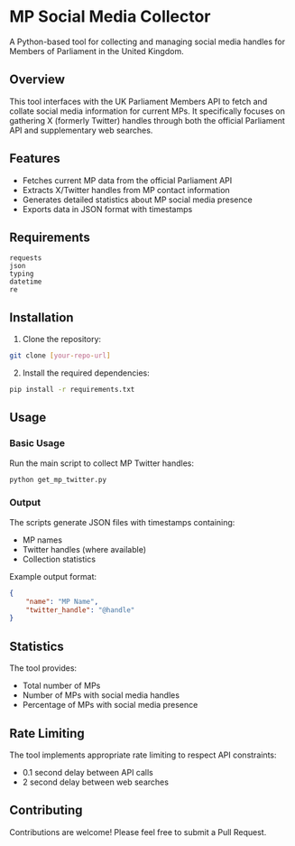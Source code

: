 # MP Social Media Collector

A Python-based tool for collecting and managing social media handles for Members of Parliament in the United Kingdom.

## Overview

This tool interfaces with the UK Parliament Members API to fetch and collate social media information for current MPs. It specifically focuses on gathering X (formerly Twitter) handles through both the official Parliament API and supplementary web searches.

## Features

- Fetches current MP data from the official Parliament API
- Extracts X/Twitter handles from MP contact information
- Generates detailed statistics about MP social media presence
- Exports data in JSON format with timestamps

## Requirements

```
requests
json
typing
datetime
re
```

## Installation

1. Clone the repository:
```bash
git clone [your-repo-url]
```

2. Install the required dependencies:
```bash
pip install -r requirements.txt
```

## Usage

### Basic Usage

Run the main script to collect MP Twitter handles:
```bash
python get_mp_twitter.py
```


### Output

The scripts generate JSON files with timestamps containing:
- MP names
- Twitter handles (where available)
- Collection statistics

Example output format:
```json
{
    "name": "MP Name",
    "twitter_handle": "@handle"
}
```

## Statistics

The tool provides:
- Total number of MPs
- Number of MPs with social media handles
- Percentage of MPs with social media presence

## Rate Limiting

The tool implements appropriate rate limiting to respect API constraints:
- 0.1 second delay between API calls
- 2 second delay between web searches

## Contributing

Contributions are welcome! Please feel free to submit a Pull Request.